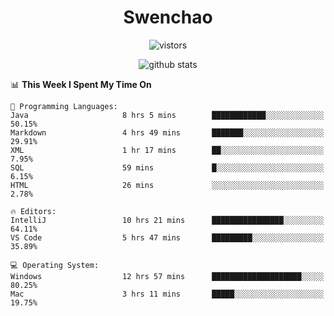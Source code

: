 <h1 align="center">Swenchao</h3>

<p align="center">
  <img src="https://visitor-badge.glitch.me/badge?page_id=Swenchao" alt="vistors" />
</p>

<p align="center">
  <img src="https://github-readme-stats.vercel.app/api?username=Swenchao&count_private=true&show_icons=true&theme=vue-dark&hide_title=true" alt="github stats" />
</p>

<!--START_SECTION:waka-->
📊 **This Week I Spent My Time On** 

```text
💬 Programming Languages: 
Java                     8 hrs 5 mins        ████████████░░░░░░░░░░░░░   50.15% 
Markdown                 4 hrs 49 mins       ███████░░░░░░░░░░░░░░░░░░   29.91% 
XML                      1 hr 17 mins        ██░░░░░░░░░░░░░░░░░░░░░░░   7.95% 
SQL                      59 mins             █░░░░░░░░░░░░░░░░░░░░░░░░   6.15% 
HTML                     26 mins             ░░░░░░░░░░░░░░░░░░░░░░░░░   2.78%

🔥 Editors: 
IntelliJ                 10 hrs 21 mins      ████████████████░░░░░░░░░   64.11% 
VS Code                  5 hrs 47 mins       █████████░░░░░░░░░░░░░░░░   35.89%

💻 Operating System: 
Windows                  12 hrs 57 mins      ████████████████████░░░░░   80.25% 
Mac                      3 hrs 11 mins       █████░░░░░░░░░░░░░░░░░░░░   19.75%

```


<!--END_SECTION:waka-->

